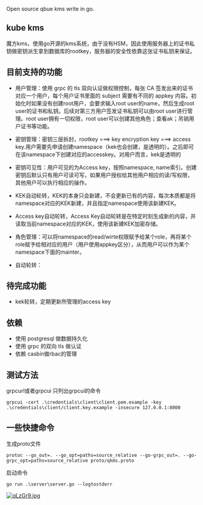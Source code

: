 Open source qbue kms write in go.

## kube kms
魔方kms，使用go开源的kms系统，由于没有HSM，因此使用服务器上的证书私钥做密钥派生拿到数据库的rootkey，服务器的安全性依靠这张证书私钥来保证。

## 目前支持的功能
+ 用户管理：使用 grpc 的 tls 双向认证做权限控制，每张 CA 签发出来的证书对应一个用户，每个用户证书里面的 subject 需要有不同的 appkey 内容。初始化时如果没有创建root用户，会要求输入root user的name，然后生成root user的证书和私钥。后续对第三方用户签发证书私钥可以由root user进行管理。root user拥有一切权限，root user可以创建其他角色；查看ak；吊销用户证书等功能。
+ 密钥管理：密钥三层拆封，rootkey ===> key encryption key ===> access key.用户需要先申请创建namespace（kek也会创建，是透明的）。之后即可在该namespace下创建对应的accesskey。对用户而言，kek是透明的
+ 密钥可见性：用户可见的为Access key，按照namespace, name索引。创建密钥后默认只有用户可读可写，如果用户授权给其他用户相应的读/写权限，其他用户可以执行相应的操作。
+ KEK自动轮转，KEK的本身只会新建，不会更新已有的内容，每次本质都是将namespace对应的KEK新建，并且指定namespace使用该新建KEK。
+ Access key自动轮转，Access Key自动轮转是在特定时刻生成新的内容，并读取当前namespace对应的KEK，使用该新建KEK加密存储。
+ 角色管理：可以将namespace的read/wirte权限赋予给某个role，再将某个role赋予给相对应的用户（用户使用appkey区分），从而用户可以作为某个namespace下面的mainter。


+ 自动轮转：


## 待完成功能
+ kek轮转，定期更新所管理的access key

## 依赖
+ 使用 postgresql 做数据持久化
+ 使用 grpc 的双向 tls 做认证
+ 依赖 casbin做rbac的管理

## 测试方法
grpcurl或者grpcui
只列出grpcui的命令
```
grpcui -cert .\credentials\client\client.pem.example -key .\credentials\client/client.key.example -insecure 127.0.0.1:8000
```

## 一些快捷命令
生成proto文件
```
protoc --go_out=. --go_opt=paths=source_relative --go-grpc_out=. --go-grpc_opt=paths=source_relative proto/qkms.proto
```

启动命令
```
go run .\server\server.go --logtostderr
```

[![qLzGr9.jpg](https://s1.ax1x.com/2022/04/05/qLzGr9.jpg)](https://imgtu.com/i/qLzGr9)
